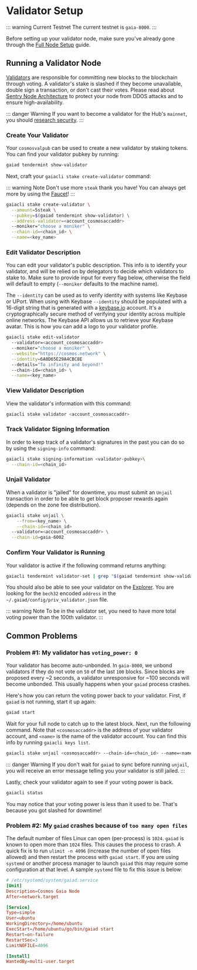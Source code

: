 # Validator Setup

::: warning Current Testnet
The current testnet is `gaia-8000`.
:::

Before setting up your validator node, make sure you've already gone through the [Full Node Setup](/docs/getting-started/full-node.md) guide.

## Running a Validator Node

[Validators](/validators/overview.md) are responsible for committing new blocks to the blockchain through voting. A validator's stake is slashed if they become unavailable, double sign a transaction, or don't cast their votes. Please read about [Sentry Node Architecture](/validators/validator-faq.md#how-can-validators-protect-themselves-from-denial-of-service-attacks) to protect your node from DDOS attacks and to ensure high-availability.

::: danger Warning
If you want to become a validator for the Hub's `mainnet`, you should [research security](/validators/security.md).
:::

### Create Your Validator

Your `cosmosvalpub` can be used to create a new validator by staking tokens. You can find your validator pubkey by running:

```bash
gaiad tendermint show-validator
```

Next, craft your `gaiacli stake create-validator` command:

::: warning Note
Don't use more `steak` thank you have! You can always get more by using the [Faucet](https://faucetcosmos.network/)!
:::

```bash
gaiacli stake create-validator \
  --amount=5steak \
  --pubkey=$(gaiad tendermint show-validator) \
  --address-validator=<account_cosmosaccaddr>
  --moniker="choose a moniker" \
  --chain-id=<chain_id> \
  --name=<key_name>
```

### Edit Validator Description

You can edit your validator's public description. This info is to identify your validator, and will be relied on by delegators to decide which validators to stake to. Make sure to provide input for every flag below, otherwise the field will default to empty (`--moniker` defaults to the machine name).

The `--identity` can be used as to verify identity with systems like Keybase or UPort. When using with Keybase `--identity` should be populated with a 16-digit string that is generated with a [keybase.io](https://keybase.io) account. It's a cryptographically secure method of verifying your identity across multiple online networks. The Keybase API allows us to retrieve your Keybase avatar. This is how you can add a logo to your validator profile.

```bash
gaiacli stake edit-validator
  --validator=<account_cosmosaccaddr>
  --moniker="choose a moniker" \
  --website="https://cosmos.network" \
  --identity=6A0D65E29A4CBC8E
  --details="To infinity and beyond!"
  --chain-id=<chain_id> \
  --name=<key_name>
```

### View Validator Description

View the validator's information with this command:

```bash
gaiacli stake validator <account_cosmosaccaddr>
```

### Track Validator Signing Information

In order to keep track of a validator's signatures in the past you can do so by using the `signing-info` command:

```bash
gaiacli stake signing-information <validator-pubkey>\
  --chain-id=<chain_id>
```

### Unjail Validator

When a validator is "jailed" for downtime, you must submit an `Unjail` transaction in order to be able to get block proposer rewards again (depends on the zone fee distribution).

```bash
gaiacli stake unjail \
	--from=<key_name> \
	--chain-id=<chain_id>
  --validator=<account_cosmosaccaddr> \
  --chain-id=gaia-6002
```

### Confirm Your Validator is Running

Your validator is active if the following command returns anything:

```bash
gaiacli tendermint validator-set | grep "$(gaiad tendermint show-validator)"
```

You should also be able to see your validator on the [Explorer](https://explorecosmos.network/validators). You are looking for the `bech32` encoded `address` in the `~/.gaiad/config/priv_validator.json` file.

::: warning Note
To be in the validator set, you need to have more total voting power than the 100th validator.
:::

## Common Problems

### Problem #1: My validator has `voting_power: 0`

Your validator has become auto-unbonded. In `gaia-8000`, we unbond validators if they do not vote on `50` of the last `100` blocks. Since blocks are proposed every ~2 seconds, a validator unresponsive for ~100 seconds will become unbonded. This usually happens when your `gaiad` process crashes.

Here's how you can return the voting power back to your validator. First, if `gaiad` is not running, start it up again:

```bash
gaiad start
```

Wait for your full node to catch up to the latest block. Next, run the following command. Note that `<cosmosaccaddr>` is the address of your validator account, and `<name>` is the name of the validator account. You can find this info by running `gaiacli keys list`.

```bash
gaiacli stake unjail <cosmosaccaddr> --chain-id=<chain_id> --name=<name>
```

::: danger Warning
If you don't wait for `gaiad` to sync before running `unjail`, you will receive an error message telling you your validator is still jailed.
:::

Lastly, check your validator again to see if your voting power is back.

```bash
gaiacli status
```

You may notice that your voting power is less than it used to be. That's because you got slashed for downtime!

### Problem #2: My `gaiad` crashes because of `too many open files`

The default number of files Linux can open (per-process) is `1024`. `gaiad` is known to open more than `1024` files. This causes the process to crash. A quick fix is to run `ulimit -n 4096` (increase the number of open files allowed) and then restart the process with `gaiad start`. If you are using `systemd` or another process manager to launch `gaiad` this may require some configuration at that level. A sample `systemd` file to fix this issue is below:

```toml
# /etc/systemd/system/gaiad.service
[Unit]
Description=Cosmos Gaia Node
After=network.target

[Service]
Type=simple
User=ubuntu
WorkingDirectory=/home/ubuntu
ExecStart=/home/ubuntu/go/bin/gaiad start
Restart=on-failure
RestartSec=3
LimitNOFILE=4096

[Install]
WantedBy=multi-user.target
```
